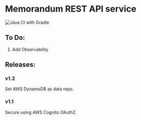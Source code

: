 # Memorandum REST API service

![Java CI with Gradle](https://github.com/KyriakosPatsias/memorandum-rest-service/workflows/Java%20CI%20with%20Gradle/badge.svg)

## To Do:
1. Add Observability


## Releases:

### v1.2
Set AWS DynamoDB as data repo.

### v1.1
Secure using AWS Cognito OAuth2.
